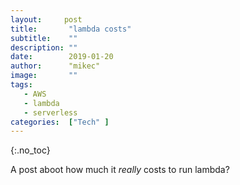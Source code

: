 ```yaml
---
layout:		post
title:       "lambda costs"
subtitle:    ""
description: ""
date:        2019-01-20
author:      "mikec"
image:       ""
tags:
   - AWS
   - lambda
   - serverless
categories:  ["Tech" ]
---
```


{:.no_toc}


A post aboot how much it *really* costs to run lambda?


